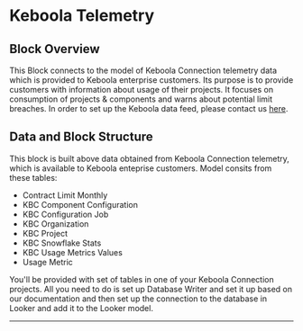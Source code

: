 # Keboola Telemetry

## Block Overview
This Block connects to the model of Keboola Connection telemetry data which is provided to Keboola enterprise customers. Its purpose is to provide customers with information about usage of their projects. It focuses on consumption of projects & components and warns about potential limit breaches. In order to set up the Keboola data feed, please contact us [here](https://get.keboola.com/lookerblocks?block=keboola_telemetry).

## Data and Block Structure
This block is built above data obtained from Keboola Connection telemetry, which is available to Keboola enteprise customers. Model consits from these tables:

*  Contract Limit Monthly
*  KBC Component Configuration
*  KBC Configuration Job
*  KBC Organization
*  KBC Project
*  KBC Snowflake Stats
*  KBC Usage Metrics Values
*  Usage Metric

You'll be provided with set of tables in one of your Keboola Connection projects. All you need to do is set up Database Writer and set it up based on our documentation and then set up the connection to the database in Looker and add it to the Looker model.


-----
